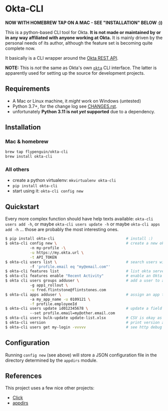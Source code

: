 # Okta-CLI

**NOW WITH HOMEBREW TAP ON A MAC - SEE "INSTALLATION" BELOW :))**

This is a python-based CLI tool for Okta.
**It is not made or maintained by or in any way affiliated with anyone working at Okta.**
It is mainly driven by the personal needs of its author, although the feature set is becoming quite complete now.

It basically is a CLI wrapper around the [Okta REST API](https://developer.okta.com/docs/reference/).

**NOTE:** This is _not_ the same as Okta's own [`okta`](https://cli.okta.com/) CLI interface.
The latter is apparently used for setting up the source for development projects.

## Requirements

- A Mac or Linux machine, it _might_ work on Windows (untested)
- Python 3.7+, for the change log see [CHANGES.rst](CHANGES.rst).
- unfortunately **Python 3.11 is not _yet_ supported** due to a dependency.

## Installation

### Mac & homebrew

```bash
brew tap flypenguin/okta-cli
brew install okta-cli
```

### All others

- create a python virtualenv: `mkvirtualenv okta-cli`
- `pip install okta-cli`
- start using it: `okta-cli config new`

## Quickstart

Every more complex function should have help texts available: `okta-cli users add -h`, or maybe `okta-cli users update -h` or maybe `okta-cli apps add -h` ... those are probably the most interesting ones.

```bash
$ pip install okta-cli                                # install :)
$ okta-cli config new \                               # create a new okta profile
           -n my-profile -\
           -u https://my.okta.url \
           -t API_TOKEN
$ okta-cli users list \                               # search users with a query
           -f 'profile.email eq "my@email.com"'
$ okta-cli features list                              # list okta server-side features
$ okta-cli features enable "Recent Activity"          # enable an Okta feature
$ okta cli users groups adduser \                     # add a user to a group
           -g app1_rollout \
           -u fred.flintstone@flintstones.com
$ okta-cli apps adduser \                             # assign an app to a user
           -a my_app_name -u 0109121 \
           -f profile.employeeId
$ okta-cli users update id012345678 \                 # update a field of a user record
           --set profile.email=my@other.email.com
$ okta-cli users bulk-update update-list.xlsx         # CSV is okay as well :)
$ okta-cli version                                    # print version and exit
$ okta-cli users get my-login -vvvvv                  # see http debug output
```

## Configuration

Running `config new` (see above) will store a JSON configuration file in the directory determined by the `appdirs` module.

## References

This project uses a few nice other projects:

- [Click](https://click.palletsprojects.com)
- [appdirs](https://pypi.org/project/appdirs/)

